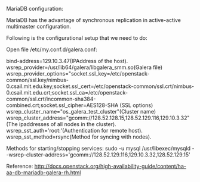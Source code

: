 MariaDB configuration:

MariaDB has the advantage of synchronous replication in active-active multimaster configuration. 

Following is the configurational setup that we need to do:

Open file /etc/my.conf.d/galera.conf:

bind-address=129.10.3.47(IPAddress of the host).
wsrep_provider=/usr/lib64/galera/libgalera_smm.so(Galera file)
wsrep_provider_options="socket.ssl_key=/etc/openstack-common/ssl.key/nimbus-0.csail.mit.edu.key;socket.ssl_cert=/etc/openstack-common/ssl.crt/nimbus-0.csail.mit.edu.crt;socket.ssl_ca=/etc/openstack-common/ssl.crt/incommon-sha384-combined.crt;socket.ssl_cipher=AES128-SHA
(SSL options)
wsrep_cluster_name="os_galera_test_cluster"(Cluster name)
wsrep_cluster_address="gcomm://128.52.128.15,128.52.129.116,129.10.3.32"(The ipaddresses of all nodes in the cluster).
wsrep_sst_auth='root:<pwd>'(Authentication for remote host).
wsrep_sst_method=rsync(Method for syncing with nodes).


Methods for starting/stopping services:
sudo -u mysql /usr/libexec/mysqld --wsrep-cluster-address='gcomm://128.52.129.116,129.10.3.32,128.52.129.15'


Reference:
http://docs.openstack.org/high-availability-guide/content/ha-aa-db-mariadb-galera-rh.html